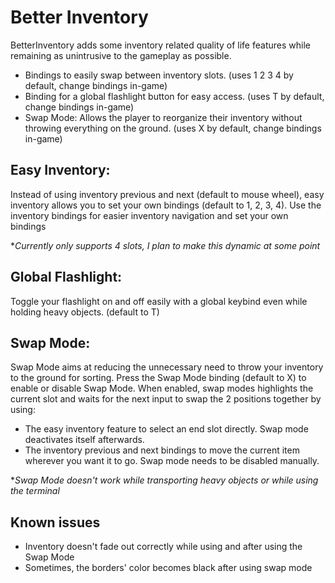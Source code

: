 # Better Inventory
BetterInventory adds some inventory related quality of life features while remaining as unintrusive to the gameplay as possible.

- Bindings to easily swap between inventory slots. (uses 1 2 3 4 by default, change bindings in-game)
- Binding for a global flashlight button for easy access. (uses T by default, change bindings in-game)
- Swap Mode: Allows the player to reorganize their inventory without throwing everything on the ground. (uses X by default, change bindings in-game)

## Easy Inventory:
Instead of using inventory previous and next (default to mouse wheel), easy inventory allows you to set your own bindings (default to 1, 2, 3, 4).
Use the inventory bindings for easier inventory navigation and set your own bindings

\**Currently only supports 4 slots, I plan to make this dynamic at some point*

## Global Flashlight:
Toggle your flashlight on and off easily with a global keybind even while holding heavy objects. (default to T)

## Swap Mode:

Swap Mode aims at reducing the unnecessary need to throw your inventory to the ground for sorting.
Press the Swap Mode binding (default to X) to enable or disable Swap Mode.
When enabled, swap modes highlights the current slot and waits for the next input to swap the 2 positions together by using:
- The easy inventory feature to select an end slot directly. Swap mode deactivates itself afterwards.
- The inventory previous and next bindings to move the current item wherever you want it to go. Swap mode needs to be disabled manually.

\**Swap Mode doesn't work while transporting heavy objects or while using the terminal*

## Known issues
- Inventory doesn't fade out correctly while using and after using the Swap Mode
- Sometimes, the borders' color becomes black after using swap mode
